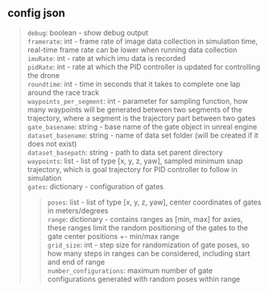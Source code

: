 ## config json

> `debug`: boolean - show debug output  
> `framerate`: int - frame rate of image data collection in simulation time, real-time frame rate can be lower when running data collection  
> `imuRate`: int - rate at which imu data is recorded  
> `pidRate`: int - rate at which the PID controller is updated for controlling the drone  
> `roundtime`: int - time in seconds that it takes to complete one lap around the race track  
> `waypoints_per_segment`: int - parameter for sampling function, how many waypoints will be generated between two segments of the trajectory, where a segment is the trajectory part between two gates  
> `gate_basename`: string - base name of the gate object in unreal engine  
> `dataset_basename`: string - name of data set folder (will be created if it does not exist)  
> `dataset_basepath`: string - path to data set parent directory  
> `waypoints`: list - list of type [x, y, z, yaw], sampled minimum snap trajectory, which is goal trajectory for PID controller to follow in simulation  
> `gates`: dictionary - configuration of gates  
>> `poses`: list - list of type [x, y, z, yaw], center coordinates of gates in meters/degrees  
>> `range`: dictionary - contains ranges as [min, max] for axies, these ranges limit the random positioning of the gates to the gate center positions +- min/max range  
>> `grid_size`: int - step size for randomization of gate poses, so how many steps in ranges can be considered, including start and end of range  
>> `number_configurations`: maximum number of gate configurations generated with random poses within range
